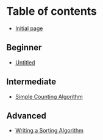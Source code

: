 # Table of contents

* [Initial page](README.md)

## Beginner

* [Untitled](beginner/untitled.md)

## Intermediate

* [Simple Counting Algorithm](intermediate/untitled.md)

## Advanced

* [Writing a Sorting Algorithm](advanced/untitled.md)

